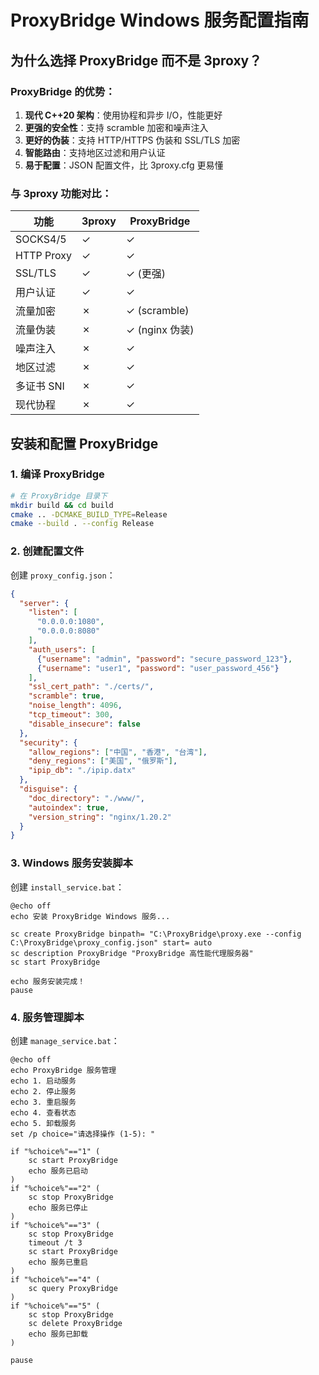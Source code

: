 # ProxyBridge Windows 服务配置指南

## 为什么选择 ProxyBridge 而不是 3proxy？

### ProxyBridge 的优势：
1. **现代 C++20 架构**：使用协程和异步 I/O，性能更好
2. **更强的安全性**：支持 scramble 加密和噪声注入
3. **更好的伪装**：支持 HTTP/HTTPS 伪装和 SSL/TLS 加密
4. **智能路由**：支持地区过滤和用户认证
5. **易于配置**：JSON 配置文件，比 3proxy.cfg 更易懂

### 与 3proxy 功能对比：

| 功能 | 3proxy | ProxyBridge |
|------|--------|-------------|
| SOCKS4/5 | ✓ | ✓ |
| HTTP Proxy | ✓ | ✓ |
| SSL/TLS | ✓ | ✓ (更强) |
| 用户认证 | ✓ | ✓ |
| 流量加密 | ✗ | ✓ (scramble) |
| 流量伪装 | ✗ | ✓ (nginx 伪装) |
| 噪声注入 | ✗ | ✓ |
| 地区过滤 | ✗ | ✓ |
| 多证书 SNI | ✗ | ✓ |
| 现代协程 | ✗ | ✓ |

## 安装和配置 ProxyBridge

### 1. 编译 ProxyBridge
```bash
# 在 ProxyBridge 目录下
mkdir build && cd build
cmake .. -DCMAKE_BUILD_TYPE=Release
cmake --build . --config Release
```

### 2. 创建配置文件
创建 `proxy_config.json`：
```json
{
  "server": {
    "listen": [
      "0.0.0.0:1080",
      "0.0.0.0:8080"
    ],
    "auth_users": [
      {"username": "admin", "password": "secure_password_123"},
      {"username": "user1", "password": "user_password_456"}
    ],
    "ssl_cert_path": "./certs/",
    "scramble": true,
    "noise_length": 4096,
    "tcp_timeout": 300,
    "disable_insecure": false
  },
  "security": {
    "allow_regions": ["中国", "香港", "台湾"],
    "deny_regions": ["美国", "俄罗斯"],
    "ipip_db": "./ipip.datx"
  },
  "disguise": {
    "doc_directory": "./www/",
    "autoindex": true,
    "version_string": "nginx/1.20.2"
  }
}
```

### 3. Windows 服务安装脚本
创建 `install_service.bat`：
```batch
@echo off
echo 安装 ProxyBridge Windows 服务...

sc create ProxyBridge binpath= "C:\ProxyBridge\proxy.exe --config C:\ProxyBridge\proxy_config.json" start= auto
sc description ProxyBridge "ProxyBridge 高性能代理服务器"
sc start ProxyBridge

echo 服务安装完成！
pause
```

### 4. 服务管理脚本
创建 `manage_service.bat`：
```batch
@echo off
echo ProxyBridge 服务管理
echo 1. 启动服务
echo 2. 停止服务
echo 3. 重启服务
echo 4. 查看状态
echo 5. 卸载服务
set /p choice="请选择操作 (1-5): "

if "%choice%"=="1" (
    sc start ProxyBridge
    echo 服务已启动
)
if "%choice%"=="2" (
    sc stop ProxyBridge
    echo 服务已停止
)
if "%choice%"=="3" (
    sc stop ProxyBridge
    timeout /t 3
    sc start ProxyBridge
    echo 服务已重启
)
if "%choice%"=="4" (
    sc query ProxyBridge
)
if "%choice%"=="5" (
    sc stop ProxyBridge
    sc delete ProxyBridge
    echo 服务已卸载
)

pause
```
